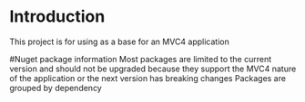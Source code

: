﻿# Introduction 
This project is for using as a base for an MVC4 application

#Nuget package information
Most packages are limited to the current version and should not be upgraded because they support the MVC4 nature of the application or the next version has breaking changes
Packages are grouped by dependency

<package id="StrongNamer" version="0.2.5" targetFramework="net452" />

<package id="Microsoft.AspNet.Razor" version="2.0.30506.0" targetFramework="net452" />
<package id="RazorEngine" version="3.3.0" targetFramework="net452" />

<package id="Microsoft.AspNet.Razor" version="2.0.30506.0" targetFramework="net452" />
<package id="Microsoft.Web.Infrastructure" version="1.0.0.0" targetFramework="net452" />
<package id="Microsoft.AspNet.WebPages" version="2.0.30506.0" targetFramework="net452" />

<package id="Microsoft.AspNet.WebPages" version="2.0.30506.0" targetFramework="net452" />
<package id="Microsoft.AspNet.Razor" version="2.0.30506.0" targetFramework="net452" />
<package id="Microsoft.AspNet.Mvc" version="4.0.40804.0" targetFramework="net452" />

<package id="Microsoft.Bcl.Build" version="1.0.21" targetFramework="net452" />
<package id="Microsoft.Bcl" version="1.1.10" targetFramework="net452" />
<package id="Microsoft.Net.Http" version="2.2.29" targetFramework="net452" />


<package id="Newtonsoft.Json" version="12.0.2" targetFramework="net452" />
<package id="Microsoft.Net.Http" version="2.2.29" targetFramework="net452" />
<package id="Microsoft.AspNet.WebApi.Client" version="4.0.30506.0" targetFramework="net452" />

<package id="Microsoft.AspNet.WebApi.Client" version="4.0.30506.0" targetFramework="net452" />
<package id="Microsoft.AspNet.WebApi.Core" version="4.0.30506.0" targetFramework="net452" />

<package id="Microsoft.Web.Infrastructure" version="1.0.0.0" targetFramework="net452" />
<package id="Microsoft.AspNet.WebApi.Core" version="4.0.30506.0" targetFramework="net452" />
<package id="Microsoft.AspNet.WebApi.WebHost" version="4.0.30506.0" targetFramework="net452" />

<package id="Microsoft.AspNet.WebApi.WebHost" version="4.0.30506.0" targetFramework="net452" />
<package id="Microsoft.AspNet.WebApi" version="4.0.30506.0" targetFramework="net452" />

<package id="Owin" version="1.0" targetFramework="net452" />
<package id="Microsoft.Owin" version="4.1.0" targetFramework="net452" />

<package id="Fizzler" version="1.1.0" targetFramework="net452" />
<package id="HtmlAgilityPack" version="1.11.9" targetFramework="net452" />
<package id="Fizzler.Systems.HtmlAgilityPack" version="1.1.1" targetFramework="net452" />
  